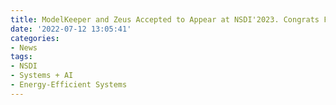 ```yaml
---
title: ModelKeeper and Zeus Accepted to Appear at NSDI'2023. Congrats Fan, Yinwei, Jie, and Jae-Won!
date: '2022-07-12 13:05:41'
categories:
- News
tags:
- NSDI
- Systems + AI
- Energy-Efficient Systems
---
```


